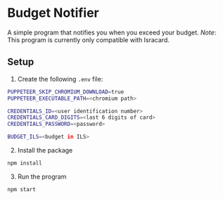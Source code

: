 # Budget Notifier

A simple program that notifies you when you exceed your budget.
_Note_: This program is currently only compatible with Isracard.

## Setup

1. Create the following `.env` file:

```bash
PUPPETEER_SKIP_CHROMIUM_DOWNLOAD=true
PUPPETEER_EXECUTABLE_PATH=<chromium path>

CREDENTIALS_ID=<user identification number>
CREDENTIALS_CARD_DIGITS=<last 6 digits of card>
CREDENTIALS_PASSWORD=<password>

BUDGET_ILS=<budget in ILS>
```

2. Install the package

```bash
npm install
```

3. Run the program

```bash
npm start
```
